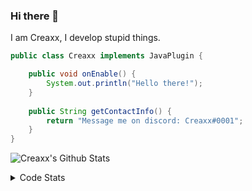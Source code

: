 ### Hi there 👋

I am Creaxx, I develop stupid things. 

```java
public class Creaxx implements JavaPlugin {

    public void onEnable() {
        System.out.println("Hello there!");
    }
    
    public String getContactInfo() {
        return "Message me on discord: Creaxx#0001";
    }
}
```
![Creaxx's Github Stats](https://github-readme-stats-creaxxogs-projects.vercel.app/api?username=CreaxxOG&show_icons=true&theme=dark&count_private=true)

<details>
  <summary>Code Stats</summary>

<!--START_SECTION:waka-->

```txt
Java             11 hrs 29 mins  ████████████████████░░░░░   80.62 %
XML              1 hr 41 mins    ███░░░░░░░░░░░░░░░░░░░░░░   11.82 %
Kotlin           52 mins         █▓░░░░░░░░░░░░░░░░░░░░░░░   06.12 %
YAML             10 mins         ▒░░░░░░░░░░░░░░░░░░░░░░░░   01.25 %
SQL              1 min           ░░░░░░░░░░░░░░░░░░░░░░░░░   00.13 %
```

<!--END_SECTION:waka-->
</details>
